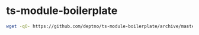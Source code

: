 # ts-module-boilerplate

```bash
wget -qO- https://github.com/deptno/ts-module-boilerplate/archive/master.zip | bsdtar -xf- && mv ts-module-boilerplate-master your_project
```
